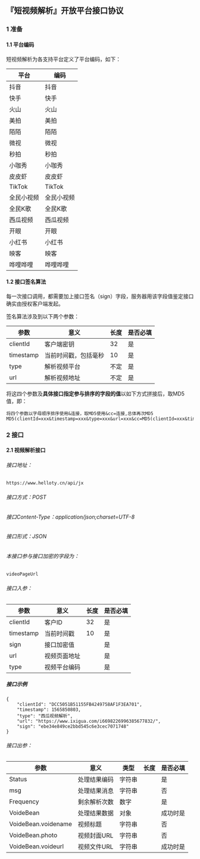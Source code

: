 ## 『短视频解析』开放平台接口协议


### 1 准备
#### 1.1 平台编码
短视频解析为各支持平台定义了平台编码，如下：

平台 | 编码
---|---
抖音| 抖音
快手| 快手
火山| 火山
美拍| 美拍
陌陌| 陌陌
微视| 微视
秒拍| 秒拍
小咖秀| 小咖秀
皮皮虾| 皮皮虾
TikTok| TikTok
全民小视频| 全民小视频
全民K歌| 全民K歌
西瓜视频| 西瓜视频
开眼| 开眼
小红书| 小红书
映客| 映客
哗哩哗哩| 哗哩哗哩


#### 1.2 接口签名算法
每一次接口调用，都需要加上接口签名（sign）字段，服务器用该字段值鉴定接口确实由授权客户端发起。

签名算法涉及到以下两个参数：

参数|意义|长度|是否必填
---|---|---|---
clientId | 客户端密钥| 32 |是
timestamp | 当前时间戳，包括毫秒 | 10 | 是
type | 解析视频平台 | 不定| 是
url | 解析视频地址 | 不定| 是

将这四个参数及**具体接口指定参与排序的字段的值**以如下方式拼接后，取MD5值，即：
```
将四个参数以字母顺序排序使用&连接，取MD5使用&cc=连接,总体再次MD5
MD5(clientId=xxx&timestamp=xxx&type=xxx&url=xxx&cc=MD5(clientId=xxx&timestamp=xxx&type=xxx&url=xxx))
```


### 2 接口
#### 2.1 视频解析接口

###### 接口地址：
```
https://www.helloty.cn/api/jx
```

###### 接口方式：POST
###### 接口Content-Type：application/json;charset=UTF-8
###### 接口形式：JSON

###### 本接口参与接口加密的字段为：
```
videoPageUrl
```

###### 接口入参：

参数|意义|长度|是否必填
---|---|---|---
clientId|客户ID|32|是
timestamp|当前时间戳|10|是
sign|接口加密值||是
url | 视频页面地址 ||是
type | 视频平台编码||是

##### 接口示例
```
{
	"clientId": "DCC5051B51155FB4249758AF1F3EA701",
	"timestamp": 1565850803,
	"type": "西瓜视频解析",
	"url": "https://www.ixigua.com/i6698226996385677832/",
	"sign": "ebe34e849ce2bbd545c6e3cec7071748"
}
```

###### 接口出参：
参数|意义|类型|长度|是否必填
---|---|---|---|---
Status | 处理结果编码 | 字符串 | |是
msg | 处理结果消息 | 字符串| | 否
Frequency| 剩余解析次数| 数字 ||是
VoideBean | 处理结果数据 | 对象 | |成功时是
VoideBean.voidename| 视频标题 | 字符串| |否
VoideBean.photo| 视频封面URL| 字符串| |否
VoideBean.voideurl| 视频文件URL| 字符串| |成功时是

